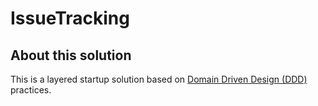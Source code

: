 # IssueTracking

## About this solution

This is a layered startup solution based on [Domain Driven Design (DDD)](https://docs.abp.io/en/abp/latest/Domain-Driven-Design) practices.
